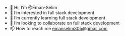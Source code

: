 - 👋 Hi, I’m @Eman-Selim
- 👀 I’m interested in full stack development
- 🌱 I’m currently learning full stack development
- 💞️ I’m looking to collaborate on full stack development
- 📫 How to reach me emanselim305@gmail.com
<!---
Eman-Selim/Eman-Selim is a ✨ special ✨ repository because its `README.md` (this file) appears on your GitHub profile.
You can click the Preview link to take a look at your changes.
--->
